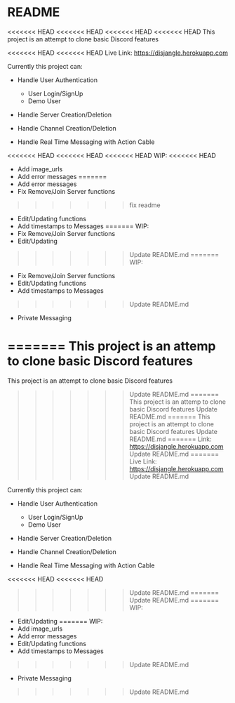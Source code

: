 # README

<<<<<<< HEAD
<<<<<<< HEAD
<<<<<<< HEAD
<<<<<<< HEAD
This project is an attempt to clone basic Discord features

<<<<<<< HEAD
<<<<<<< HEAD
Live Link: https://disjangle.herokuapp.com

Currently this project can:

* Handle User Authentication
  * User Login/SignUp
  * Demo User
  
* Handle Server Creation/Deletion 
* Handle Channel Creation/Deletion 
* Handle Real Time Messaging with Action Cable


<<<<<<< HEAD
<<<<<<< HEAD
<<<<<<< HEAD
WIP:
<<<<<<< HEAD
* Add image_urls
* Add error messages
=======
* Add error messages
* Fix Remove/Join Server functions
>>>>>>> fix readme
* Edit/Updating functions
* Add timestamps to Messages
=======
WIP: 
* Fix Remove/Join Server functions
* Edit/Updating 
>>>>>>> Update README.md
=======
WIP:
* Fix Remove/Join Server functions
* Edit/Updating functions
* Add timestamps to Messages
>>>>>>> Update README.md
* Private Messaging

=======
This project is an attemp to clone basic Discord features
=======
This project is an attempt to clone basic Discord features
>>>>>>> Update README.md
=======
This project is an attemp to clone basic Discord features
>>>>>>> Update README.md
=======
This project is an attempt to clone basic Discord features
>>>>>>> Update README.md
=======
Link: https://disjangle.herokuapp.com
>>>>>>> Update README.md
=======
Live Link: https://disjangle.herokuapp.com
>>>>>>> Update README.md

Currently this project can:

* Handle User Authentication
  * User Login/SignUp
  * Demo User
  
* Handle Server Creation/Deletion 
* Handle Channel Creation/Deletion 
* Handle Real Time Messaging with Action Cable


<<<<<<< HEAD
<<<<<<< HEAD
>>>>>>> Update README.md
=======
>>>>>>> Update README.md
=======
WIP: 
* Edit/Updating 
=======
WIP:
* Add image_urls
* Add error messages
* Edit/Updating functions
* Add timestamps to Messages
>>>>>>> Update README.md
* Private Messaging

>>>>>>> Update README.md
